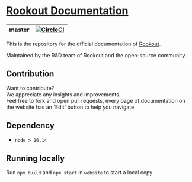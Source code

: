 # [Rookout Documentation](https://docs.rookout.com/)

| master | [![CircleCI](https://circleci.com/gh/Rookout/docs/tree/master.svg?style=svg)](https://circleci.com/gh/Rookout/docs/tree/master) |
|:---:|:---:|

This is the repository for the official documentation of [Rookout](https://docs.rookout.com/).

Maintained by the R&D team of Rookout and the open-source community.

## Contribution

Want to contribute?  
We appreciate any insights and improvements.  
Feel free to fork and open pull requests, every page of documentation on the website has an 'Edit' button to help you
navigate.

## Dependency

 * `node > 16.14`

## Running locally
Run `npm build` and `npm start` in `website` to start a local copy.
